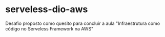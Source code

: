 # serveless-dio-aws
Desafio proposto como quesito para concluir a aula "Infraestrutura como código no Serveless Framework na AWS"
